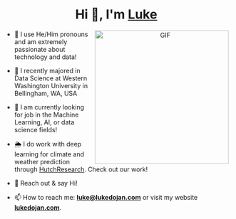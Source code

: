 <h1 align="center">Hi 👋, I'm <a href="https://lukedojan.com" target="blank">
Luke</a></h1>

<a target="_blank" align="center">
  <img align="right" top="500" height="300" width="300" alt="GIF" src="https://github.com/Lukeyfish.png">
</a>

- 🚩 I use He/Him pronouns and am extremely passionate about technology and data!
  
- :apple: I recently majored in Data Science at Western Washington University in Bellingham, WA, USA</a>

- :newspaper: I am currently looking for job in the Machine Learning, AI, or data science fields!

- :sun_behind_rain_cloud: I do work with deep learning for climate and weather prediction through <a href="https://hutchresear.ch" target="blank">HutchResearch</a>. Check out our work!

- 💬 Reach out & say Hi!

- 📫 How to reach me: **<a href="mailto:luke@lukedojan.com">luke@lukedojan.com</a>** or visit my website **<a href="https://lukedojan.com" target="_blank">lukedojan.com</a>**.
